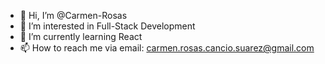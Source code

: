 - 👋 Hi, I’m @Carmen-Rosas
- 👀 I’m interested in Full-Stack Development
- 🌱 I’m currently learning React 
- 📫 How to reach me via email: carmen.rosas.cancio.suarez@gmail.com
